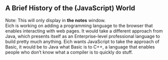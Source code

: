 ## A Brief History of the (JavaScript) World

Note:
This will only display in **the notes** window.  
Eich is working on adding a programming language to the browser that enables interacting with web pages. It would take a different approach from Java, which presents itself as an Enterprise-level professional language to build pretty much anything. Eich wants JavaScript to take the approach of Basic, it would be to Java what Basic is to C++, a language that enables people who don’t know what a compiler is to quickly do stuff. 